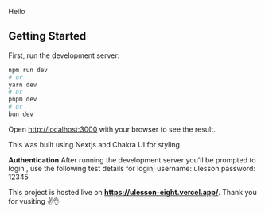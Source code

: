 Hello

## Getting Started

First, run the development server:

```bash
npm run dev
# or
yarn dev
# or
pnpm dev
# or
bun dev
```

Open [http://localhost:3000](http://localhost:3000) with your browser to see the result.

This was built using Nextjs and Chakra UI for styling. 

**Authentication**
After running the development server you'll be prompted to login , use the following test details for login;
username: ulesson
password: 12345

This project is hosted live on **https://ulesson-eight.vercel.app/**. 
Thank you for vusiting ✌️👌
